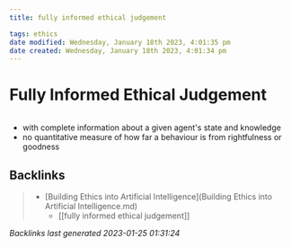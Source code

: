 ```yaml
---
title: fully informed ethical judgement

tags: ethics 
date modified: Wednesday, January 18th 2023, 4:01:35 pm
date created: Wednesday, January 18th 2023, 4:01:34 pm
---
```


# Fully Informed Ethical Judgement
```toc
```

- with complete information about a given agent's state and knowledge
- no quantitative measure of how far a behaviour is from rightfulness or goodness

## Backlinks

> - [Building Ethics into Artificial Intelligence](Building Ethics into Artificial Intelligence.md)
>   - [[fully informed ethical judgement]]

_Backlinks last generated 2023-01-25 01:31:24_
